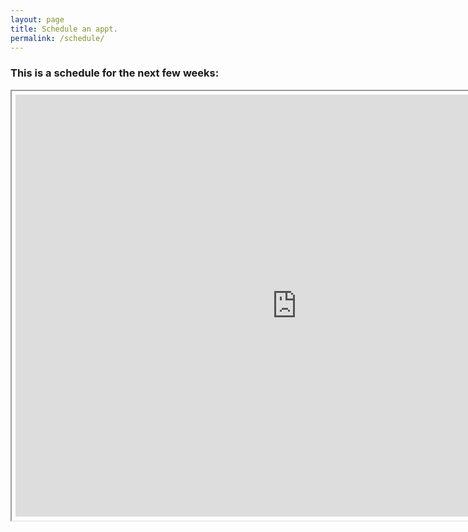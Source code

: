 ```yaml
---
layout: page
title: Schedule an appt. 
permalink: /schedule/
---
```


<h3 class= "calendar-title">This is a schedule for the next few weeks:</h3>
<iframe src="https://calendar.google.com/calendar/embed?height=600&amp;wkst=1&amp;bgcolor=%23FFFFFF&amp;src=9j931q16e9kjs1607rn5qf956s%40group.calendar.google.com&amp;color=%23853104&amp;ctz=America%2FNew_York"  style="padding:6px" width="900" height="675" class="calendar" scrolling="yes"></iframe>
